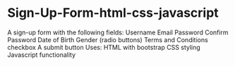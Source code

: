 # Sign-Up-Form-html-css-javascript
A sign-up form with the following fields:
Username
Email Password
Confirm Password 
Date of Birth Gender (radio buttons) 
Terms and Conditions checkbox 
A submit button 
Uses:
HTML with bootstrap
CSS styling
Javascript functionality

